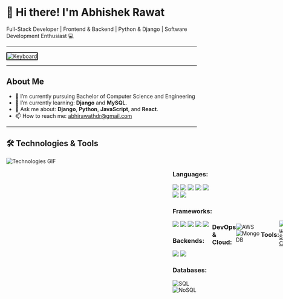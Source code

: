 # 👋 Hi there! I'm Abhishek Rawat

Full-Stack Developer | Frontend & Backend | Python & Django | Software Development Enthusiast 💻

---

<!-- Keyboard Image at the Top -->
<img src="https://raw.githubusercontent.com/AbhishekRawat2003/AbhishekRawat2003/1fbba1b808ae4e62f3939a0dc0bbfe1dd053acb4/keyboard.jpg" alt="Keyboard" width="100%" height="300" style="border: 2px solid #000;">

---

## About Me
- 🔭 I’m currently pursuing Bachelor of Computer Science and Engineering
- 🌱 I’m currently learning: **Django** and **MySQL**.
- 💬 Ask me about: **Django**, **Python**, **JavaScript**, and **React**.
- 📫 How to reach me: [abhirawathdr@gmail.com](mailto:abhirawathdr@gmail.com)

---
## 🛠️ Technologies & Tools

<div style="display: flex; align-items: center;">
     <div style="flex: 1; margin-right: 20px; ">
     <img src="https://raw.githubusercontent.com/AbhishekRawat2003/AbhishekRawat2003/1fbba1b808ae4e62f3939a0dc0bbfe1dd053acb4/Skills_Animation_Dark.gif" alt="Technologies GIF" width="400" height=" 400" style="margin-right: 20px; " align="left">
     </div>
     <div style="flex-1; justofy-items: right; ">
          <h3 >Languages:</h3>
          <img src="https://img.shields.io/badge/HTML-E34F26?style=for-the-badge&logo=html5&logoColor=white ">
          <img src="https://img.shields.io/badge/CSS-1572B6?style=for-the-badge&logo=css3&logoColor=white ">
          <img src="(https://img.shields.io/badge/JavaScript-F7DF1E?style=for-the-badge&logo=javascript&logoColor=black ">
          <img src="https://img.shields.io/badge/PHP-777BB4?style=for-the-badge&logo=php&logoColor=white ">
          <img src="https://img.shields.io/badge/Python-3776AB?style=for-the-badge&logo=python&logoColor=white ">
          <img src=" https://img.shields.io/badge/C-00599C?style=for-the-badge&logo=c&logoColor=white">
          <img src=" https://img.shields.io/badge/C++-00599C?style=for-the-badge&logo=c%2B%2B&logoColor=white">
          <br>
          <h3 >Frameworks:</h3>
          <img src="https://img.shields.io/badge/React-61DAFB?style=for-the-badge&logo=react&logoColor=black ">
          <img src="https://img.shields.io/badge/Vue.js-4FC08D?style=for-the-badge&logo=vue.js&logoColor=white ">
          <img src="https://img.shields.io/badge/Angular-DD0031?style=for-the-badge&logo=angular&logoColor=white ">
          <img src="https://img.shields.io/badge/Django-092E20?style=for-the-badge&logo=django&logoColor=white ">
          <img src="https://img.shields.io/badge/Express-404D59?style=for-the-badge&logo=express&logoColor=white ">
          <br>
          <h3 >Backends:</h3>
           <img src="https://img.shields.io/badge/Express-404D59?style=for-the-badge&logo=express&logoColor=white ">
           <img src="https://img.shields.io/badge/Node.js-339933?style=for-the-badge&logo=node.js&logoColor=white">

          
### Databases:
![SQL](https://img.shields.io/badge/SQL-4479A1?style=for-the-badge&logo=mysql&logoColor=white)
![NoSQL](https://img.shields.io/badge/NoSQL-4DB33D?style=for-the-badge&logo=mongodb&logoColor=white)

<br>
     </div>

<div style="display: flex; align-items: center;">
     <img src="https://github.com/AbhishekRawat2003/AbhishekRawat2003/blob/7034fbc36a8bff6b0ed897017ed3dd02a87f8ea6/animation.gif" width="400px" height="400px" style="align: right">
</div>

### DevOps & Cloud:
![AWS](https://img.shields.io/badge/AWS-232F3E?style=for-the-badge&logo=amazon-aws&logoColor=white)
![MongoDB](https://img.shields.io/badge/MongoDB-47A248?style=for-the-badge&logo=mongodb&logoColor=white)
     
### Tools:
<a href="https://code.visualstudio.com/" target="_blank">
  <img src="https://img.icons8.com/fluent/48/000000/visual-studio-code-2019.png" alt="Visual Studio Code" width="50" height="50"/>
</a>
<a href="https://www.canva.com/" target="_blank">
  <img src="https://img.icons8.com/fluent/48/000000/canva.png" alt="Canva" width="50" height="50"/>
</a>

### Version Control:

![Git](https://img.shields.io/badge/Git-F05032?style=for-the-badge&logo=git&logoColor=white)

## 🖥️ Operating Systems

<a href="https://ubuntu.com/download">
    <img src="https://github.com/AbhishekRawat2003/AbhishekRawat2003/blob/07081be594cfab4402ae2332cea10d7934f5c8c8/animation.gif" alt="Ubuntu" width="50"/>
  </a>
  <a href="https://www.microsoft.com/en-us/software-download/windows10">
    <img src="https://img.icons8.com/color/48/000000/windows-10.png" alt="Windows" width="50"/>
  </a>
<div style="display:"flex;">
</div>
  
---

## 📂 Featured Projects
### [EduManage ERP](https://github.com/Abhirawat9639/EduManage-ERP)
- A student management system that streamlines attendance, assignments, and performance monitoring.

---

## 📫 Connect with Me
- [LinkedIn](https://www.linkedin.com/in/your-profile)
- [Twitter](https://twitter.com/your-profile)
- [Portfolio](https://your-portfolio-link.com)

---

Thank you for visiting my profile! 😊
